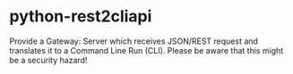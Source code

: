 # python-rest2cliapi
Provide a Gateway: Server which receives JSON/REST request and translates it to a Command Line Run (CLI). Please be aware that this might be a security hazard!
